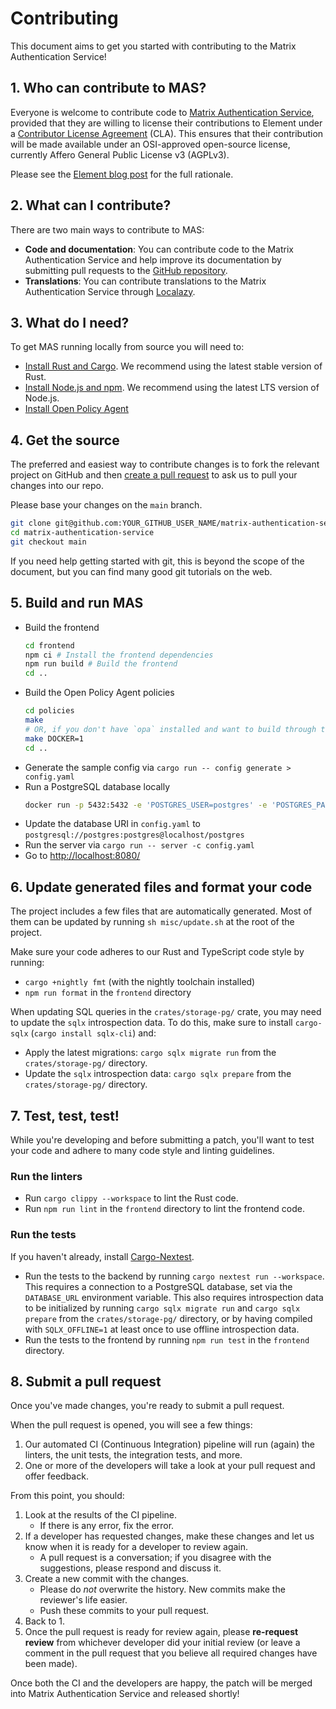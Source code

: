 # Contributing

This document aims to get you started with contributing to the Matrix Authentication Service!

## 1. Who can contribute to MAS?

Everyone is welcome to contribute code to [Matrix Authentication Service](https://github.com/element-hq/matrix-authentication-service), provided that they are willing to license their contributions to Element under a [Contributor License Agreement](https://cla-assistant.io/element-hq/matrix-authentication-service) (CLA). This ensures that their contribution will be made available under an OSI-approved open-source license, currently Affero General Public License v3 (AGPLv3).

Please see the [Element blog post](https://element.io/blog/synapse-now-lives-at-github-com-element-hq-synapse/) for the full rationale.

## 2. What can I contribute?

There are two main ways to contribute to MAS:

- **Code and documentation**: You can contribute code to the Matrix Authentication Service and help improve its documentation by submitting pull requests to the [GitHub repository](https://github.com/element-hq/matrix-authentication-service).
- **Translations**: You can contribute translations to the Matrix Authentication Service through [Localazy](https://localazy.com/p/matrix-authentication-service).

## 3. What do I need?

To get MAS running locally from source you will need to:

- [Install Rust and Cargo](https://www.rust-lang.org/learn/get-started). We recommend using the latest stable version of Rust.
- [Install Node.js and npm](https://nodejs.org/). We recommend using the latest LTS version of Node.js.
- [Install Open Policy Agent](https://www.openpolicyagent.org/docs#1-download-opa)

## 4. Get the source

The preferred and easiest way to contribute changes is to fork the relevant project on GitHub and then [create a pull request]( https://help.github.com/articles/using-pull-requests/) to ask us to pull your changes into our repo.

Please base your changes on the `main` branch.

```sh
git clone git@github.com:YOUR_GITHUB_USER_NAME/matrix-authentication-service.git
cd matrix-authentication-service
git checkout main
```

If you need help getting started with git, this is beyond the scope of the document, but you can find many good git tutorials on the web.

## 5. Build and run MAS

- Build the frontend
  ```sh
  cd frontend
  npm ci # Install the frontend dependencies
  npm run build # Build the frontend
  cd ..
  ```
- Build the Open Policy Agent policies
  ```sh
  cd policies
  make
  # OR, if you don't have `opa` installed and want to build through the OPA docker image
  make DOCKER=1
  cd ..
  ```
- Generate the sample config via `cargo run -- config generate > config.yaml`
- Run a PostgreSQL database locally
  ```sh
  docker run -p 5432:5432 -e 'POSTGRES_USER=postgres' -e 'POSTGRES_PASSWORD=postgres' -e 'POSTGRES_DATABASE=postgres' postgres
  ```
- Update the database URI in `config.yaml` to `postgresql://postgres:postgres@localhost/postgres`
- Run the server via `cargo run -- server -c config.yaml`
- Go to <http://localhost:8080/>

## 6. Update generated files and format your code

The project includes a few files that are automatically generated.
Most of them can be updated by running `sh misc/update.sh` at the root of the project.

Make sure your code adheres to our Rust and TypeScript code style by running:

 - `cargo +nightly fmt` (with the nightly toolchain installed)
 - `npm run format` in the `frontend` directory

When updating SQL queries in the `crates/storage-pg/` crate, you may need to update the `sqlx` introspection data. To do this, make sure to install `cargo-sqlx` (`cargo install sqlx-cli`) and:

 - Apply the latest migrations: `cargo sqlx migrate run` from the `crates/storage-pg/` directory.
 - Update the `sqlx` introspection data: `cargo sqlx prepare` from the `crates/storage-pg/` directory.

## 7. Test, test, test!

While you're developing and before submitting a patch, you'll want to test your code and adhere to many code style and linting guidelines.

### Run the linters

- Run `cargo clippy --workspace` to lint the Rust code.
- Run `npm run lint` in the `frontend` directory to lint the frontend code.

### Run the tests

If you haven't already, install [Cargo-Nextest](https://nexte.st/docs/installation/pre-built-binaries/).

- Run the tests to the backend by running `cargo nextest run --workspace`. This requires a connection to a PostgreSQL database, set via the `DATABASE_URL` environment variable. This also requires introspection data to be initialized by running `cargo sqlx migrate run` and `cargo sqlx prepare` from the `crates/storage-pg/` directory, or by having compiled with `SQLX_OFFLINE=1` at least once to use offline introspection data.
- Run the tests to the frontend by running `npm run test` in the `frontend` directory.

## 8. Submit a pull request

Once you've made changes, you're ready to submit a pull request.

When the pull request is opened, you will see a few things:

 1. Our automated CI (Continuous Integration) pipeline will run (again) the linters, the unit tests, the integration tests, and more.
 1. One or more of the developers will take a look at your pull request and offer feedback.

From this point, you should:

 1. Look at the results of the CI pipeline.
    - If there is any error, fix the error.
 1. If a developer has requested changes, make these changes and let us know when it is ready for a developer to review again.
    - A pull request is a conversation; if you disagree with the suggestions, please respond and discuss it.
 1. Create a new commit with the changes.
    - Please do *not* overwrite the history. New commits make the reviewer's life easier.
    - Push these commits to your pull request.
 1. Back to 1.
 1. Once the pull request is ready for review again, please **re-request review** from whichever developer did your initial review (or leave a comment in the pull request that you believe all required changes have been made).

Once both the CI and the developers are happy, the patch will be merged into Matrix Authentication Service and released shortly!
